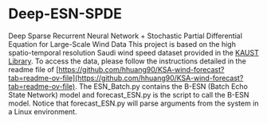 # Deep-ESN-SPDE
Deep Sparse Recurrent Neural Network + Stochastic Partial Differential Equation for Large-Scale Wind Data
This project is based on the high spatio-temporal resolution Saudi wind speed dataset provided in the [KAUST Library](https://repository.kaust.edu.sa/handle/10754/667127).
To access the data, please follow the instructions detailed in the readme file of [https://github.com/hhuang90/KSA-wind-forecast?tab=readme-ov-file](https://github.com/hhuang90/KSA-wind-forecast?tab=readme-ov-file).
The ESN_Batch.py contains the B-ESN (Batch Echo State Network) model and forecast_ESN.py is the script to call the B-ESN model. Notice that forecast_ESN.py will parse arguments from the system in a Linux environment. 
